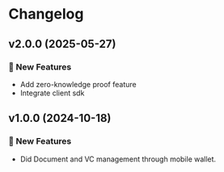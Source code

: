 # Changelog

## v2.0.0 (2025-05-27)

### 🚀 New Features
- Add zero-knowledge proof feature
- Integrate client sdk

## v1.0.0 (2024-10-18)

### 🚀 New Features
- Did Document and VC management through mobile wallet.
